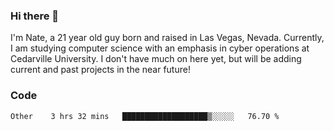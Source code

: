 ### Hi there 👋

I'm Nate, a 21 year old guy born and raised in Las Vegas, Nevada. Currently, I am studying computer science with an emphasis in cyber operations at Cedarville University. I don't have much on here yet, but will be adding current and past projects in the near future!

### Code
<!--START_SECTION:waka-->

```text
Other    3 hrs 32 mins   ███████████████████▒░░░░░   76.70 %
```

<!--END_SECTION:waka-->

<!--
**natejohnson05/natejohnson05** is a ✨ _special_ ✨ repository because its `README.md` (this file) appears on your GitHub profile.

Here are some ideas to get you started:

- 🔭 I’m currently working on ...
- 🌱 I’m currently learning ...
- 👯 I’m looking to collaborate on ...
- 🤔 I’m looking for help with ...
- 💬 Ask me about ...
- 📫 How to reach me: ...
- 😄 Pronouns: ...
- ⚡ Fun fact: ...
-->

